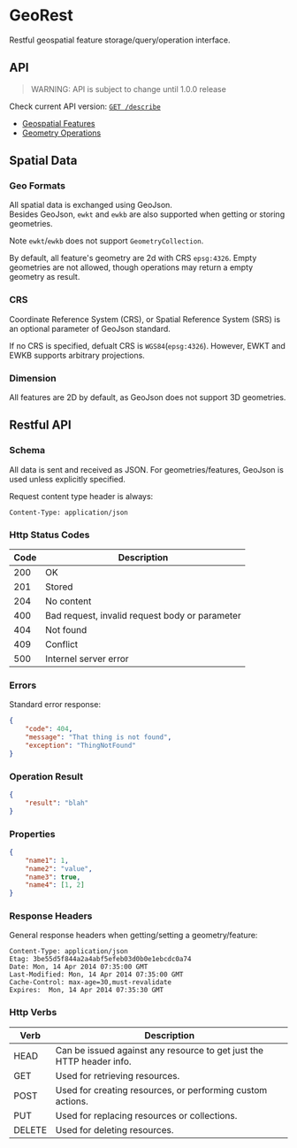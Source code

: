 # GeoRest

Restful geospatial feature storage/query/operation interface.

## API

> WARNING: API is subject to change until 1.0.0 release

Check current API version: [`GET /describe`](../describe)

- [Geospatial Features](api_geo.md)  
- [Geometry Operations](api_ops.md)


## Spatial Data
    
### Geo Formats

All spatial data is exchanged using GeoJson.  
Besides GeoJson, `ewkt` and `ewkb` are also supported when getting or storing  geometries.

Note `ewkt`/`ewkb` does not support `GeometryCollection`.

By default, all feature's geometry are 2d with CRS `epsg:4326`.  Empty geometries are not allowed, though operations may return a empty geometry as result.

### CRS

Coordinate Reference System (CRS), or Spatial Reference System (SRS) is an optional parameter of GeoJson standard.  

If no CRS is specified, defualt CRS is `WGS84`(`epsg:4326`).  However, EWKT and EWKB supports arbitrary projections.

### Dimension

All features are 2D by default, as GeoJson does not support 3D geometries.

## Restful API

### Schema

All data is sent and received as JSON.  For geometries/features, GeoJson is used unless explicitly specified.

Request content type header is always:

    Content-Type: application/json
    
### Http Status Codes

Code  | Description
------|------------
200   | OK
201   | Stored
204   | No content
400   | Bad request, invalid request body or parameter
404   | Not found
409   | Conflict
500   | Internel server error

### Errors

Standard error response:

```json
{
    "code": 404,
    "message": "That thing is not found",
    "exception": "ThingNotFound"    
}
```

### Operation Result

```json
{
    "result": "blah"
}
```

### Properties

```json
{
    "name1": 1,
    "name2": "value",
    "name3": true,
    "name4": [1, 2]    
}
```

### Response Headers 

General response headers when getting/setting a geometry/feature:

``` text
Content-Type: application/json
Etag: 3be55d5f844a2a4abf5efeb03d0b0e1ebcdc0a74
Date: Mon, 14 Apr 2014 07:35:00 GMT
Last-Modified: Mon, 14 Apr 2014 07:35:00 GMT
Cache-Control: max-age=30,must-revalidate
Expires:  Mon, 14 Apr 2014 07:35:30 GMT  
```    

### Http Verbs

Verb  | Description
------|------------
HEAD  | Can be issued against any resource to get just the HTTP header info.
GET   | Used for retrieving resources.
POST  | Used for creating resources, or performing custom actions.
PUT	  | Used for replacing resources or collections.
DELETE | Used for deleting resources.

